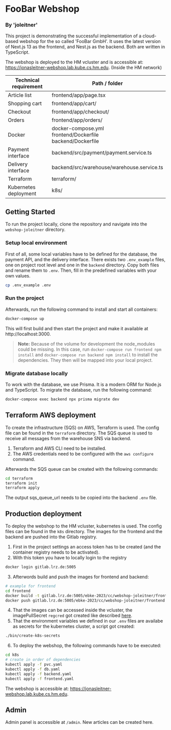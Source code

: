# FooBar Webshop

### By 'joleitner'

This project is demonstrating the successful implementation of a cloud-based webshop for the so called 'FooBar GmbH'.
It uses the latest version of Next.js 13 as the frontend, and Nest.js as the backend. Both are written in TypeScript.

The webshop is deployed to the HM vcluster and is accessible at: https://jonasleitner-webshop.lab.kube.cs.hm.edu. (Inside the HM network)

| **Technical requirement** | **Path / folder**                                                 |
| ------------------------- | ----------------------------------------------------------------- |
| Article list              | frontend/app/page.tsx                                             |
| Shopping cart             | frontend/app/cart/                                                |
| Checkout                  | frontend/app/checkout/                                            |
| Orders                    | frontend/app/orders/                                              |
| Docker                    | docker-compose.yml <br>frontend/Dockerfile <br>backend/Dockerfile |
| Payment interface         | backend/src/payment/payment.service.ts                            |
| Delivery interface        | backend/src/warehouse/warehouse.service.ts                        |
| Terraform                 | terraform/                                                        |
| Kubernetes deployment     | k8s/                                                              |

## Getting Started

To run the project locally, clone the repository and navigate into the `webshop-joleitner` directory.

### Setup local environment

First of all, some local variables have to be defined for the database, the payment API, and the delivery interface.
There exists two `.env_example` files, one on project root level and one in the `backend` directory.
Copy both files and rename them to `.env`. Then, fill in the predefined variables with your own values.

```bash
cp .env_example .env
```

### Run the project

Afterwards, run the following command to install and start all containers:

```bash
docker-compose up
```

This will first build and then start the project and make it available at http://localhost:3000.

> **Note:** Because of the volume for development the node_modules could be missing.
> In this case, run `docker-compose run frontend npm install` and `docker-compose run backend npm install` to install the dependencies. They then will be mapped into your local project.

### Migrate database locally

To work with the database, we use Prisma. It is a modern ORM for Node.js and TypeScript.
To migrate the database, run the following command:

```bash
docker-compose exec backend npx prisma migrate dev
```

## Terraform AWS deployment

To create the infrastructure (SQS) on AWS, Terraform is used. The config file can be found in the `terraform` directory.
The SQS queue is used to receive all messages from the warehouse SNS via backend.

1. Terraform and AWS CLI need to be installed.
2. The AWS credentials need to be configured with the `aws configure` command.

Afterwards the SQS queue can be created with the following commands:

```bash
cd terraform
terraform init
terraform apply
```

The output sqs_queue_url needs to be copied into the backend `.env` file.

## Production deployment

To deploy the webshop to the HM vcluster, kubernetes is used. The config files can be found in the `k8s` directory.
The images for the frontend and the backend are pushed into the Gitlab registry.

1. First in the project settings an access token has to be created (and the container registry needs to be activated).
2. With this token you have to locally login to the registry

```bash
docker login gitlab.lrz.de:5005
```

3. Afterwords build and push the images for frontend and backend:

```bash
# example for frontend
cd frontend
docker build -t gitlab.lrz.de:5005/ebke-2023/cc/webshop-joleitner/frontend .
docker push gitlab.lrz.de:5005/ebke-2023/cc/webshop-joleitner/frontend
```

4. That the images can be accessed inside the vcluster, the imagePullSecret `regcred` got created like described [here](https://kubernetes.io/docs/tasks/configure-pod-container/pull-image-private-registry/).
5. That the environment variables we defined in our `.env` files are availabe as secrets for the kubernetes cluster, a script got created:

```bash
./bin/create-k8s-secrets
```

6. To deploy the webshop, the following commands have to be executed:

```bash
cd k8s
# create in order of dependencies
kubectl apply -f pvc.yaml
kubectl apply -f db.yaml
kubectl apply -f backend.yaml
kubectl apply -f frontend.yaml
```

The webshop is accessible at: https://jonasleitner-webshop.lab.kube.cs.hm.edu.

## Admin

Admin panel is accessible at `/admin`. New articles can be created here.
